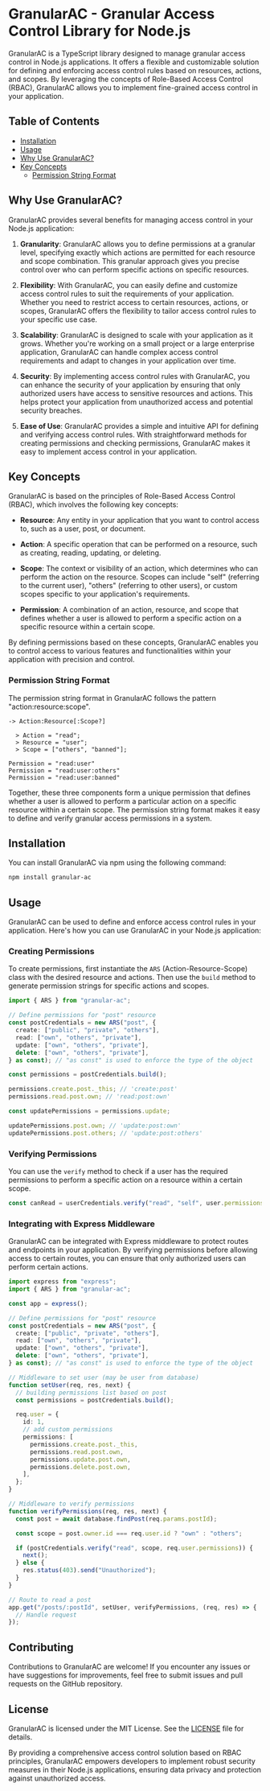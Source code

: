 # GranularAC - Granular Access Control Library for Node.js

GranularAC is a TypeScript library designed to manage granular access control in Node.js applications. It offers a flexible and customizable solution for defining and enforcing access control rules based on resources, actions, and scopes. By leveraging the concepts of Role-Based Access Control (RBAC), GranularAC allows you to implement fine-grained access control in your application.

## Table of Contents

- [Installation](#installation)
- [Usage](#usage)
- [Why Use GranularAC?](#why-use-granularac)
- [Key Concepts](#key-concepts)
  - [Permission String Format](#permission-string-format)

## Why Use GranularAC?

GranularAC provides several benefits for managing access control in your Node.js application:

1. **Granularity**: GranularAC allows you to define permissions at a granular level, specifying exactly which actions are permitted for each resource and scope combination. This granular approach gives you precise control over who can perform specific actions on specific resources.

2. **Flexibility**: With GranularAC, you can easily define and customize access control rules to suit the requirements of your application. Whether you need to restrict access to certain resources, actions, or scopes, GranularAC offers the flexibility to tailor access control rules to your specific use case.

3. **Scalability**: GranularAC is designed to scale with your application as it grows. Whether you're working on a small project or a large enterprise application, GranularAC can handle complex access control requirements and adapt to changes in your application over time.

4. **Security**: By implementing access control rules with GranularAC, you can enhance the security of your application by ensuring that only authorized users have access to sensitive resources and actions. This helps protect your application from unauthorized access and potential security breaches.

5. **Ease of Use**: GranularAC provides a simple and intuitive API for defining and verifying access control rules. With straightforward methods for creating permissions and checking permissions, GranularAC makes it easy to implement access control in your application.

## Key Concepts

GranularAC is based on the principles of Role-Based Access Control (RBAC), which involves the following key concepts:

- **Resource**: Any entity in your application that you want to control access to, such as a user, post, or document.

- **Action**: A specific operation that can be performed on a resource, such as creating, reading, updating, or deleting.

- **Scope**: The context or visibility of an action, which determines who can perform the action on the resource. Scopes can include "self" (referring to the current user), "others" (referring to other users), or custom scopes specific to your application's requirements.

- **Permission**: A combination of an action, resource, and scope that defines whether a user is allowed to perform a specific action on a specific resource within a certain scope.

By defining permissions based on these concepts, GranularAC enables you to control access to various features and functionalities within your application with precision and control.

### Permission String Format

The permission string format in GranularAC follows the pattern "action:resource:scope".

```
-> Action:Resource[:Scope?]

  > Action = "read";
  > Resource = "user";
  > Scope = ["others", "banned"];

Permission = "read:user"
Permission = "read:user:others"
Permission = "read:user:banned"
```

Together, these three components form a unique permission that defines whether a user is allowed to perform a particular action on a specific resource within a certain scope. The permission string format makes it easy to define and verify granular access permissions in a system.

## Installation

You can install GranularAC via npm using the following command:

```bash
npm install granular-ac
```

## Usage

GranularAC can be used to define and enforce access control rules in your application. Here's how you can use GranularAC in your Node.js application:

### Creating Permissions

To create permissions, first instantiate the `ARS` (Action-Resource-Scope) class with the desired resource and actions. Then use the `build` method to generate permission strings for specific actions and scopes.

```typescript
import { ARS } from "granular-ac";

// Define permissions for "post" resource
const postCredentials = new ARS("post", {
  create: ["public", "private", "others"],
  read: ["own", "others", "private"],
  update: ["own", "others", "private"],
  delete: ["own", "others", "private"],
} as const); // "as const" is used to enforce the type of the object

const permissions = postCredentials.build();

permissions.create.post._this; // 'create:post'
permissions.read.post.own; // 'read:post:own'

const updatePermissions = permissions.update;

updatePermissions.post.own; // 'update:post:own'
updatePermissions.post.others; // 'update:post:others'
```

### Verifying Permissions

You can use the `verify` method to check if a user has the required permissions to perform a specific action on a resource within a certain scope.

```typescript
const canRead = userCredentials.verify("read", "self", user.permissions);
```

### Integrating with Express Middleware

GranularAC can be integrated with Express middleware to protect routes and endpoints in your application. By verifying permissions before allowing access to certain routes, you can ensure that only authorized users can perform certain actions.

```typescript
import express from "express";
import { ARS } from "granular-ac";

const app = express();

// Define permissions for "post" resource
const postCredentials = new ARS("post", {
  create: ["public", "private", "others"],
  read: ["own", "others", "private"],
  update: ["own", "others", "private"],
  delete: ["own", "others", "private"],
} as const); // "as const" is used to enforce the type of the object

// Middleware to set user (may be user from database)
function setUser(req, res, next) {
  // building permissions list based on post
  const permissions = postCredentials.build();

  req.user = {
    id: 1,
    // add custom permissions
    permissions: [
      permissions.create.post._this,
      permissions.read.post.own,
      permissions.update.post.own,
      permissions.delete.post.own,
    ],
  };
}

// Middleware to verify permissions
function verifyPermissions(req, res, next) {
  const post = await database.findPost(req.params.postId);

  const scope = post.owner.id === req.user.id ? "own" : "others";

  if (postCredentials.verify("read", scope, req.user.permissions)) {
    next();
  } else {
    res.status(403).send("Unauthorized");
  }
}

// Route to read a post
app.get("/posts/:postId", setUser, verifyPermissions, (req, res) => {
  // Handle request
});
```

## Contributing

Contributions to GranularAC are welcome! If you encounter any issues or have suggestions for improvements, feel free to submit issues and pull requests on the GitHub repository.

## License

GranularAC is licensed under the MIT License. See the [LICENSE](LICENSE) file for details.

By providing a comprehensive access control solution based on RBAC principles, GranularAC empowers developers to implement robust security measures in their Node.js applications, ensuring data privacy and protection against unauthorized access.
